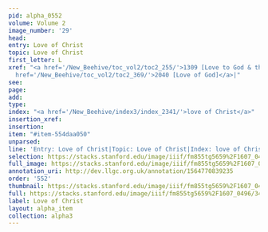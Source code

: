 ```yaml
---
pid: alpha_0552
volume: Volume 2
image_number: '29'
head: 
entry: Love of Christ
topic: Love of Christ
first_letter: L
xref: "<a href='/New_Beehive/toc_vol2/toc2_255/'>1309 [Love to God & the Brethren]</a>|<a
  href='/New_Beehive/toc_vol2/toc2_369/'>2040 [Love of God]</a>|"
see: 
page: 
add: 
type: 
index: "<a href='/New_Beehive/index3/index_2341/'>love of Christ</a>"
insertion_xref: 
insertion: 
item: "#item-554daa050"
unparsed: 
line: 'Entry: Love of Christ|Topic: Love of Christ|Index: love of Christ|#item-554daa050'
selection: https://stacks.stanford.edu/image/iiif/fm855tg5659%2F1607_0496/343,3753,3028,682/full/0/default.jpg
full_image: https://stacks.stanford.edu/image/iiif/fm855tg5659%2F1607_0496/full/full/0/default.jpg
annotation_uri: http://dev.llgc.org.uk/annotation/1564770839235
order: '552'
thumbnail: https://stacks.stanford.edu/image/iiif/fm855tg5659%2F1607_0496/343,3753,600,180/250,/0/default.jpg
full: https://stacks.stanford.edu/image/iiif/fm855tg5659%2F1607_0496/343,3753,3028,682/full/0/default.jpg
label: Love of Christ
layout: alpha_item
collection: alpha3
---
```

